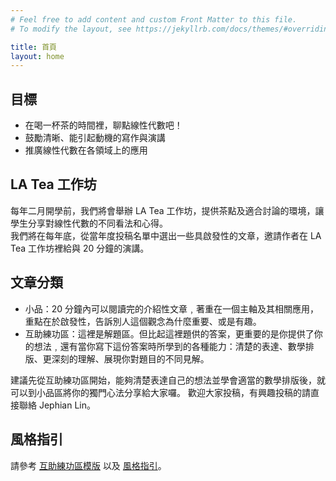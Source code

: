 ```yaml
---
# Feel free to add content and custom Front Matter to this file.
# To modify the layout, see https://jekyllrb.com/docs/themes/#overriding-theme-defaults

title: 首頁
layout: home
---
```


## 目標

- 在喝一杯茶的時間裡，聊點線性代數吧！
- 鼓勵清晰、能引起動機的寫作與演講
- 推廣線性代數在各領域上的應用

## LA Tea 工作坊

每年二月開學前，我們將會舉辦 LA Tea 工作坊，提供茶點及適合討論的環境，讓學生分享對線性代數的不同看法和心得。  
我們將在每年底，從當年度投稿名單中選出一些具啟發性的文章，邀請作者在 LA Tea 工作坊裡給與 20 分鐘的演講。  

## 文章分類

- 小品：20 分鐘內可以閱讀完的介紹性文章﹐著重在一個主軸及其相關應用，重點在於啟發性，告訴別人這個觀念為什麼重要、或是有趣。
- 互助練功區：這裡是解題區。但比起這裡題供的答案，更重要的是你提供了你的想法﹐還有當你寫下這份答案時所學到的各種能力：清楚的表達、數學排版、更深刻的理解、展現你對題目的不同見解。

建議先從互助練功區開始，能夠清楚表達自己的想法並學會適當的數學排版後，就可以到小品區將你的獨門心法分享給大家囉。
歡迎大家投稿，有興趣投稿的請直接聯絡 Jephian Lin。

## 風格指引

請參考 [互助練功區模版](https://hackmd.io/rT95TJNjRRy9gIE-b3K5gg?both) 以及 [風格指引](style.html)。
